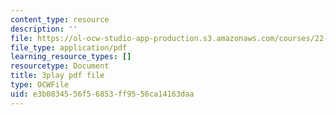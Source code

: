 ```yaml
---
content_type: resource
description: ''
file: https://ol-ocw-studio-app-production.s3.amazonaws.com/courses/22-01-introduction-to-nuclear-engineering-and-ionizing-radiation-fall-2016/e3b0834556f56853ff9556ca14163daa_RW2DPHAoXiQ.pdf
file_type: application/pdf
learning_resource_types: []
resourcetype: Document
title: 3play pdf file
type: OCWFile
uid: e3b08345-56f5-6853-ff95-56ca14163daa
---
```

